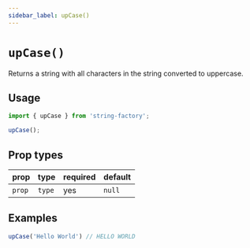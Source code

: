```yaml
---
sidebar_label: upCase()
---
```


# `upCase()`
Returns a string with all characters in the string converted to uppercase.

## Usage
```javascript
import { upCase } from 'string-factory';

upCase();
```

## Prop types
| prop       | type   | required | default   |
|------------|--------|----------|-----------|
| `prop`     | `type` | yes      | `null`    |

## Examples
```javascript
upCase('Hello World') // HELLO WORLD
```
